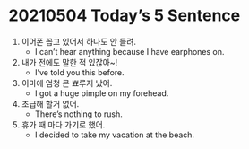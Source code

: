 # 20210504 Today’s 5 Sentence



1. 이어폰 꼽고 있어서 하나도 안 들려.
   - I can’t hear anything because I have earphones on.
2. 내가 전에도 말한 적 있잖아~!
   - I’ve told you this before.
3. 이마에 엄청 큰 뾰루지 났어.
   - I got a huge pimple on my forehead.
4. 조급해 할거 없어.
   - There’s nothing to rush.
5. 휴가 때 마다 가기로 했어.
   - I decided to take my vacation at the beach.